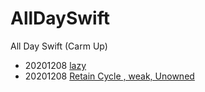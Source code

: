 # AllDaySwift
All Day Swift (Carm Up)

- 20201208 [lazy](https://www.notion.so/lazy-2490c4086bb24023b82d58fc332aedb2)
- 20201208 [Retain Cycle , weak, Unowned](https://www.notion.so/Retain-Cycle-weak-unowned-7f1cea65f19e4b3d98bf0676b67f32c7)


